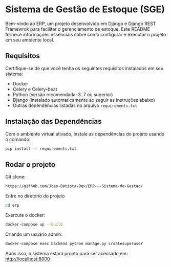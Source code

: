 # Sistema de Gestão de Estoque (SGE)

Bem-vindo ao ERP, um projeto desenvolvido em Django e Django REST Framewrok para facilitar o gerenciamento de estoque. Este README fornece informações essenciais sobre como configurar e executar o projeto em seu ambiente local.

## Requisitos

Certifique-se de que você tenha os seguintes requisitos instalados em seu sistema:

- Docker
- Celery e Celery-beat
- Python (versão recomendada: 3.    7 ou superior)
- Django (instalado automaticamente ao seguir as instruções abaixo)
- Outras dependências listadas no arquivo `requirements.txt`


## Instalação das Dependências

Com o ambiente virtual ativado, instale as dependências do projeto usando o comando:
```bash
pip install -r requirements.txt
```

## Rodar o projeto

Git clone:
```bash
https://github.com/Joao-Batista-Dev/ERP---Sistema-de-Gestao/
```

Entre no diretório do projeto
```bash
cd erp
```

Exercute o docker:
```bash
docker-compose up --build
```

Criando um usuário admin:
```bash
docker-compose exec backend python manage.py createsuperuser
```

Após isso, o sistema estará pronto para ser acessado em:
[http://localhost:8000](http://localhost:8000)
